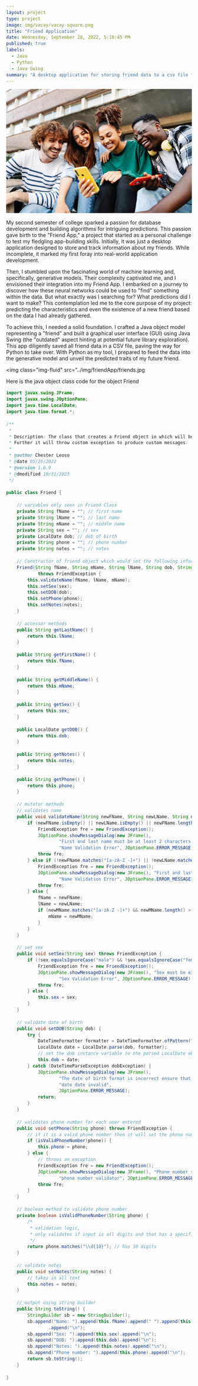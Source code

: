 ```yaml
---
layout: project
type: project
image: img/vacay/vacay-square.png
title: "Friend Application"
date: Wednesday, ‎September ‎28, ‎2022, ‏‎5:10:45 PM
published: true
labels:
  - Java
  - Python
  - Java Swing 
summary: "A desktop application for storing friend data to a csv file for data manipulation."
---
```


<img class="img-fluid" src="../img/friendApp/friends.jpg">

My second semester of college sparked a passion for database development and building algorithms for intriguing predictions. This passion gave birth to the "Friend App," a project that started as a personal challenge to test my fledgling app-building skills. Initially, it was just a desktop application designed to store and track information about my friends. While incomplete, it marked my first foray into real-world application development.

Then, I stumbled upon the fascinating world of machine learning and, specifically, generative models. Their complexity captivated me, and I envisioned their integration into my Friend App. I embarked on a journey to discover how these neural networks could be used to "find" something within the data. But what exactly was I searching for? What predictions did I want to make? This contemplation led me to the core purpose of my project: predicting the characteristics and even the existence of a new friend based on the data I had already gathered.

To achieve this, I needed a solid foundation. I crafted a Java object model representing a "friend" and built a graphical user interface (GUI) using Java Swing (the "outdated" aspect hinting at potential future library exploration). This app diligently saved all friend data in a CSV file, paving the way for Python to take over. With Python as my tool, I prepared to feed the data into the generative model and unveil the predicted traits of my future friend.

<img class="img-fluid" src="../img/friendApp/friends.jpg

Here is the java object class code for the object Friend
```java
import javax.swing.JFrame;
import javax.swing.JOptionPane;
import java.time.LocalDate;
import java.time.format.*;

/**
 * 
 * Description: The class that creates a Friend object in which will be stored.
 * Further it will throw custom exception to produce custom messages.
 * 
 * @author Chester Leoso
 * @date 05/25/2022
 * @version 1.0.9
 * @dmodified 10/31/2023
 */

public class Friend {

    // variables only seen in Friend Class
    private String fName = ""; // first name
    private String lName = ""; // last name
    private String mName = ""; // middle name
    private String sex = ""; // sex
    private LocalDate dob; // dob of birth
    private String phone = ""; // phone number
    private String notes = ""; // notes

    // Constructor of friend object which would set the following information
    Friend(String fName, String mName, String lName, String dob, String sex, String phone, String notes)
            throws FriendException {
        this.validateName(fName, lName, mName);
        this.setSex(sex);
        this.setDOB(dob);
        this.setPhone(phone);
        this.setNotes(notes);
    }

    // accessor methods
    public String getLastName() {
        return this.lName;
    }

    public String getFirstName() {
        return this.fName;
    }

    public String getMiddleName() {
        return this.mName;
    }

    public String getSex() {
        return this.sex;
    }

    public LocalDate getDOB() {
        return this.dob;
    }

    public String getNotes() {
        return this.notes;
    }

    public String getPhone() {
        return this.phone;
    }

    // mutator methods
    // validates name
    public void validateName(String newFName, String newLName, String newMName) throws FriendException {
        if (newFName.isEmpty() || newLName.isEmpty() || newFName.length() == 1 || newLName.length() == 1) {
            FriendException fre = new FriendException();
            JOptionPane.showMessageDialog(new JFrame(),
                    "First and last name must be at least 2 characters long and not empty.",
                    "Name Validation Error", JOptionPane.ERROR_MESSAGE);
            throw fre;
        } else if (!newFName.matches("[a-zA-Z -]+") || !newLName.matches("[a-zA-Z -]+")) {
            FriendException fre = new FriendException();
            JOptionPane.showMessageDialog(new JFrame(), "First and last name cannot contain a number(s).",
                    "Name Validation Error", JOptionPane.ERROR_MESSAGE);
            throw fre;
        } else {
            fName = newFName;
            lName = newLName;
            if (newMName.matches("[a-zA-Z -]+") && newMName.length() > 1) {
                mName = newMName;
            }
        }
    }

    // set sex
    public void setSex(String sex) throws FriendException {
        if (!sex.equalsIgnoreCase("male") && !sex.equalsIgnoreCase("female")) {
            FriendException fre = new FriendException();
            JOptionPane.showMessageDialog(new JFrame(), "Sex must be either male or female.",
                    "Sex Validation Error", JOptionPane.ERROR_MESSAGE);
            throw fre;
        } else {
            this.sex = sex;
        }
    }

    // validate date of birth
    public void setDOB(String dob) {
        try {
            DateTimeFormatter formatter = DateTimeFormatter.ofPattern("yyyy/MM/dd");
            LocalDate date = LocalDate.parse(dob, formatter);
            // set the dob instance variable to the parsed LocalDate object
            this.dob = date;
        } catch (DateTimeParseException dobException) {
            JOptionPane.showMessageDialog(new JFrame(),
                    "The date of birth format is incorrect ensure that your input is YYYY/MM/DD",
                    "date date invalid",
                    JOptionPane.ERROR_MESSAGE);
            return;
        }
    }

    // validates phone number for each user entered
    public void setPhone(String phone) throws FriendException {
        // if it is a valid phone number then it will set the phone number
        if (isValidPhoneNumber(phone)) {
            this.phone = phone;
        } else {
            // throws an exception
            FriendException fre = new FriendException();
            JOptionPane.showMessageDialog(new JFrame(), "Phone number should be equal to 10 digits.",
                    "phone number validator", JOptionPane.ERROR_MESSAGE);
            throw fre;
        }
    }

    // boolean method to validate phone number
    private boolean isValidPhoneNumber(String phone) {
        /*
         * validation logic,
         * only validates if input is all digits and that has a specific length
         */
        return phone.matches("\\d{10}"); // has 10 digits
    }

    // validate notes
    public void setNotes(String notes) {
        // takes in all text
        this.notes = notes;
    }

    // output using string builder
    public String toString() {
        StringBuilder sb = new StringBuilder();
        sb.append("Name: ").append(this.fName).append(" ").append(this.mName).append(" ").append(this.lName)
                .append("\n");
        sb.append("Sex: ").append(this.sex).append("\n");
        sb.append("DOB: ").append(this.dob).append("\n");
        sb.append("Notes: ").append(this.notes).append("\n");
        sb.append("Phone number: ").append(this.phone).append("\n");
        return sb.toString();
    }

}
```

